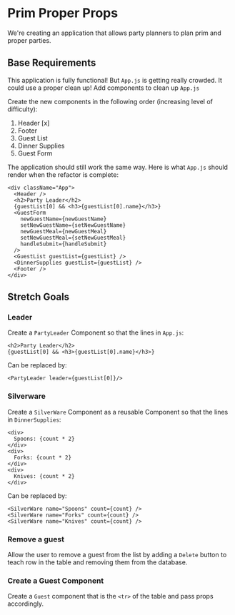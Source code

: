 # Prim Proper Props

We're creating an application that allows party planners to plan prim and proper parties.

## Base Requirements

This application is fully functional! But `App.js` is getting really crowded. It could use a proper clean up! Add components to clean up `App.js`

Create the new components in the following order (increasing level of difficulty):

1. Header [x]
1. Footer
1. Guest List
1. Dinner Supplies
1. Guest Form

The application should still work the same way. Here is what `App.js` should render when the refactor is complete:

```JSX
<div className="App">
  <Header />
  <h2>Party Leader</h2>
  {guestList[0] && <h3>{guestList[0].name}</h3>}
  <GuestForm
    newGuestName={newGuestName}
    setNewGuestName={setNewGuestName}
    newGuestMeal={newGuestMeal}
    setNewGuestMeal={setNewGuestMeal}
    handleSubmit={handleSubmit}
  />
  <GuestList guestList={guestList} />
  <DinnerSupplies guestList={guestList} />
  <Footer />
</div>
```

## Stretch Goals

### Leader

Create a `PartyLeader` Component so that the lines in `App.js`:

```JSX
<h2>Party Leader</h2>
{guestList[0] && <h3>{guestList[0].name}</h3>}
```

Can be replaced by:

```JSX
<PartyLeader leader={guestList[0]}/>
```

### Silverware

Create a `SilverWare` Component as a reusable Component so that the lines in `DinnerSupplies`:

```JSX
<div>
  Spoons: {count * 2}
</div>
<div>
  Forks: {count * 2}
</div>
<div>
  Knives: {count * 2}
</div>
```

Can be replaced by:

```JSX
<SilverWare name="Spoons" count={count} />
<SilverWare name="Forks" count={count} />
<SilverWare name="Knives" count={count} />
```

### Remove a guest

Allow the user to remove a guest from the list by adding a `Delete` button to teach row in the table and removing them from the database.

### Create a Guest Component

Create a `Guest` component that is the `<tr>` of the table and pass props accordingly.
